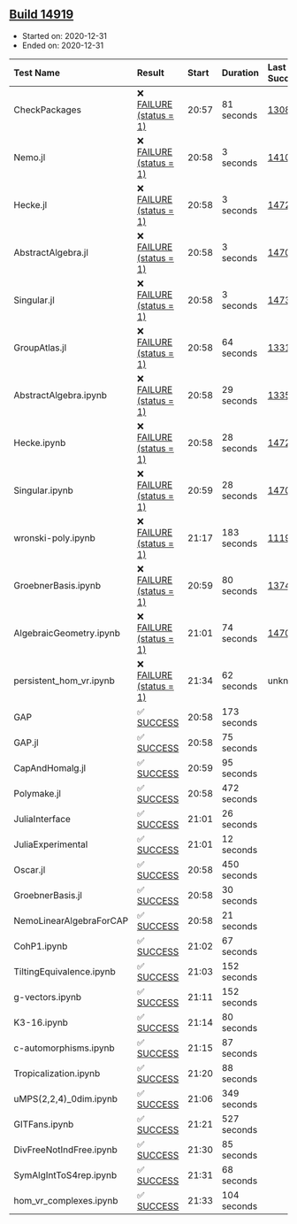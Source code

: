 ## [Build 14919](https://oscarci.mathematik.uni-kl.de/job/oscar/14919/)

* Started on: 2020-12-31
* Ended on: 2020-12-31

| Test Name    | Result | Start | Duration | Last Success | First Failure |
|:-------------|:-------|:------|:---------|:-------------|:--------------|
| CheckPackages | ❌ [FAILURE (status = 1)](https://oscarci.mathematik.uni-kl.de/job/oscar/14919/artifact/logs/build-14919/CheckPackages.log) | 20:57 | 81 seconds | [13085](https://oscarci.mathematik.uni-kl.de/job/oscar/13085/) | [13086](https://oscarci.mathematik.uni-kl.de/job/oscar/13086/) |
| Nemo.jl | ❌ [FAILURE (status = 1)](https://oscarci.mathematik.uni-kl.de/job/oscar/14919/artifact/logs/build-14919/Nemo.jl.log) | 20:58 | 3 seconds | [14101](https://oscarci.mathematik.uni-kl.de/job/oscar/14101/) | [14102](https://oscarci.mathematik.uni-kl.de/job/oscar/14102/) |
| Hecke.jl | ❌ [FAILURE (status = 1)](https://oscarci.mathematik.uni-kl.de/job/oscar/14919/artifact/logs/build-14919/Hecke.jl.log) | 20:58 | 3 seconds | [14723](https://oscarci.mathematik.uni-kl.de/job/oscar/14723/) | [14724](https://oscarci.mathematik.uni-kl.de/job/oscar/14724/) |
| AbstractAlgebra.jl | ❌ [FAILURE (status = 1)](https://oscarci.mathematik.uni-kl.de/job/oscar/14919/artifact/logs/build-14919/AbstractAlgebra.jl.log) | 20:58 | 3 seconds | [14701](https://oscarci.mathematik.uni-kl.de/job/oscar/14701/) | [14702](https://oscarci.mathematik.uni-kl.de/job/oscar/14702/) |
| Singular.jl | ❌ [FAILURE (status = 1)](https://oscarci.mathematik.uni-kl.de/job/oscar/14919/artifact/logs/build-14919/Singular.jl.log) | 20:58 | 3 seconds | [14732](https://oscarci.mathematik.uni-kl.de/job/oscar/14732/) | [14733](https://oscarci.mathematik.uni-kl.de/job/oscar/14733/) |
| GroupAtlas.jl | ❌ [FAILURE (status = 1)](https://oscarci.mathematik.uni-kl.de/job/oscar/14919/artifact/logs/build-14919/GroupAtlas.jl.log) | 20:58 | 64 seconds | [13311](https://oscarci.mathematik.uni-kl.de/job/oscar/13311/) | [13312](https://oscarci.mathematik.uni-kl.de/job/oscar/13312/) |
| AbstractAlgebra.ipynb | ❌ [FAILURE (status = 1)](https://oscarci.mathematik.uni-kl.de/job/oscar/14919/artifact/logs/build-14919/AbstractAlgebra.ipynb.log) | 20:58 | 29 seconds | [13355](https://oscarci.mathematik.uni-kl.de/job/oscar/13355/) | [13356](https://oscarci.mathematik.uni-kl.de/job/oscar/13356/) |
| Hecke.ipynb | ❌ [FAILURE (status = 1)](https://oscarci.mathematik.uni-kl.de/job/oscar/14919/artifact/logs/build-14919/Hecke.ipynb.log) | 20:58 | 28 seconds | [14723](https://oscarci.mathematik.uni-kl.de/job/oscar/14723/) | [14724](https://oscarci.mathematik.uni-kl.de/job/oscar/14724/) |
| Singular.ipynb | ❌ [FAILURE (status = 1)](https://oscarci.mathematik.uni-kl.de/job/oscar/14919/artifact/logs/build-14919/Singular.ipynb.log) | 20:59 | 28 seconds | [14701](https://oscarci.mathematik.uni-kl.de/job/oscar/14701/) | [14702](https://oscarci.mathematik.uni-kl.de/job/oscar/14702/) |
| wronski-poly.ipynb | ❌ [FAILURE (status = 1)](https://oscarci.mathematik.uni-kl.de/job/oscar/14919/artifact/logs/build-14919/wronski-poly.ipynb.log) | 21:17 | 183 seconds | [11192](https://oscarci.mathematik.uni-kl.de/job/oscar/11192/) | [11193](https://oscarci.mathematik.uni-kl.de/job/oscar/11193/) |
| GroebnerBasis.ipynb | ❌ [FAILURE (status = 1)](https://oscarci.mathematik.uni-kl.de/job/oscar/14919/artifact/logs/build-14919/GroebnerBasis.ipynb.log) | 20:59 | 80 seconds | [13748](https://oscarci.mathematik.uni-kl.de/job/oscar/13748/) | [13749](https://oscarci.mathematik.uni-kl.de/job/oscar/13749/) |
| AlgebraicGeometry.ipynb | ❌ [FAILURE (status = 1)](https://oscarci.mathematik.uni-kl.de/job/oscar/14919/artifact/logs/build-14919/AlgebraicGeometry.ipynb.log) | 21:01 | 74 seconds | [14701](https://oscarci.mathematik.uni-kl.de/job/oscar/14701/) | [14702](https://oscarci.mathematik.uni-kl.de/job/oscar/14702/) |
| persistent_hom_vr.ipynb | ❌ [FAILURE (status = 1)](https://oscarci.mathematik.uni-kl.de/job/oscar/14919/artifact/logs/build-14919/persistent_hom_vr.ipynb.log) | 21:34 | 62 seconds | unknown | unknown |
| GAP | ✅ [SUCCESS](https://oscarci.mathematik.uni-kl.de/job/oscar/14919/artifact/logs/build-14919/GAP.log) | 20:58 | 173 seconds |  |  |
| GAP.jl | ✅ [SUCCESS](https://oscarci.mathematik.uni-kl.de/job/oscar/14919/artifact/logs/build-14919/GAP.jl.log) | 20:58 | 75 seconds |  |  |
| CapAndHomalg.jl | ✅ [SUCCESS](https://oscarci.mathematik.uni-kl.de/job/oscar/14919/artifact/logs/build-14919/CapAndHomalg.jl.log) | 20:59 | 95 seconds |  |  |
| Polymake.jl | ✅ [SUCCESS](https://oscarci.mathematik.uni-kl.de/job/oscar/14919/artifact/logs/build-14919/Polymake.jl.log) | 20:58 | 472 seconds |  |  |
| JuliaInterface | ✅ [SUCCESS](https://oscarci.mathematik.uni-kl.de/job/oscar/14919/artifact/logs/build-14919/JuliaInterface.log) | 21:01 | 26 seconds |  |  |
| JuliaExperimental | ✅ [SUCCESS](https://oscarci.mathematik.uni-kl.de/job/oscar/14919/artifact/logs/build-14919/JuliaExperimental.log) | 21:01 | 12 seconds |  |  |
| Oscar.jl | ✅ [SUCCESS](https://oscarci.mathematik.uni-kl.de/job/oscar/14919/artifact/logs/build-14919/Oscar.jl.log) | 20:58 | 450 seconds |  |  |
| GroebnerBasis.jl | ✅ [SUCCESS](https://oscarci.mathematik.uni-kl.de/job/oscar/14919/artifact/logs/build-14919/GroebnerBasis.jl.log) | 20:58 | 30 seconds |  |  |
| NemoLinearAlgebraForCAP | ✅ [SUCCESS](https://oscarci.mathematik.uni-kl.de/job/oscar/14919/artifact/logs/build-14919/NemoLinearAlgebraForCAP.log) | 20:58 | 21 seconds |  |  |
| CohP1.ipynb | ✅ [SUCCESS](https://oscarci.mathematik.uni-kl.de/job/oscar/14919/artifact/logs/build-14919/CohP1.ipynb.log) | 21:02 | 67 seconds |  |  |
| TiltingEquivalence.ipynb | ✅ [SUCCESS](https://oscarci.mathematik.uni-kl.de/job/oscar/14919/artifact/logs/build-14919/TiltingEquivalence.ipynb.log) | 21:03 | 152 seconds |  |  |
| g-vectors.ipynb | ✅ [SUCCESS](https://oscarci.mathematik.uni-kl.de/job/oscar/14919/artifact/logs/build-14919/g-vectors.ipynb.log) | 21:11 | 152 seconds |  |  |
| K3-16.ipynb | ✅ [SUCCESS](https://oscarci.mathematik.uni-kl.de/job/oscar/14919/artifact/logs/build-14919/K3-16.ipynb.log) | 21:14 | 80 seconds |  |  |
| c-automorphisms.ipynb | ✅ [SUCCESS](https://oscarci.mathematik.uni-kl.de/job/oscar/14919/artifact/logs/build-14919/c-automorphisms.ipynb.log) | 21:15 | 87 seconds |  |  |
| Tropicalization.ipynb | ✅ [SUCCESS](https://oscarci.mathematik.uni-kl.de/job/oscar/14919/artifact/logs/build-14919/Tropicalization.ipynb.log) | 21:20 | 88 seconds |  |  |
| uMPS(2,2,4)_0dim.ipynb | ✅ [SUCCESS](https://oscarci.mathematik.uni-kl.de/job/oscar/14919/artifact/logs/build-14919/uMPS-2-2-4-_0dim.ipynb.log) | 21:06 | 349 seconds |  |  |
| GITFans.ipynb | ✅ [SUCCESS](https://oscarci.mathematik.uni-kl.de/job/oscar/14919/artifact/logs/build-14919/GITFans.ipynb.log) | 21:21 | 527 seconds |  |  |
| DivFreeNotIndFree.ipynb | ✅ [SUCCESS](https://oscarci.mathematik.uni-kl.de/job/oscar/14919/artifact/logs/build-14919/DivFreeNotIndFree.ipynb.log) | 21:30 | 85 seconds |  |  |
| SymAlgIntToS4rep.ipynb | ✅ [SUCCESS](https://oscarci.mathematik.uni-kl.de/job/oscar/14919/artifact/logs/build-14919/SymAlgIntToS4rep.ipynb.log) | 21:31 | 68 seconds |  |  |
| hom_vr_complexes.ipynb | ✅ [SUCCESS](https://oscarci.mathematik.uni-kl.de/job/oscar/14919/artifact/logs/build-14919/hom_vr_complexes.ipynb.log) | 21:33 | 104 seconds |  |  |
